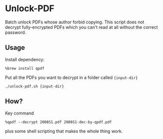 # Unlock-PDF

Batch unlock PDFs whose author forbid copying.
This script does not decrypt fully-encrypted PDFs which you can't read at all without the correct password.

## Usage

Install dependency:

```
%brew install qpdf
```

Put all the PDFs you want to decrypt in a folder called `{input-dir}`

```
./unlock-pdf.sh {input-dir}
```

## How?

Key command

```
%qpdf --decrypt 2008S1.pdf 2008S1-dec-by-qpdf.pdf
```

plus some shell scripting that makes the whole thing work.

